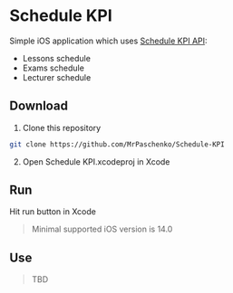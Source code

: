 # Schedule KPI

Simple iOS application which uses [Schedule KPI API](https://github.com/kpi-ua/schedule.kpi.ua):

- Lessons schedule
- Exams schedule
- Lecturer schedule

## Download

1. Clone this repository

```bash
git clone https://github.com/MrPaschenko/Schedule-KPI
```

2. Open Schedule KPI.xcodeproj in Xcode

## Run

Hit run button in Xcode

> Minimal supported iOS version is 14.0

## Use

> TBD
